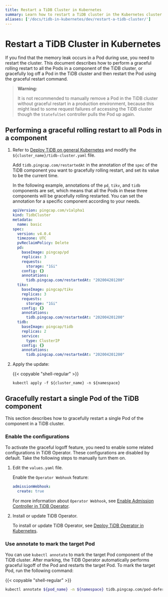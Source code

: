 ```yaml
---
title: Restart a TiDB Cluster in Kubernetes
summary: Learn how to restart a TiDB cluster in the Kubernetes cluster.
aliases: ['/docs/tidb-in-kubernetes/dev/restart-a-tidb-cluster/']
---
```


# Restart a TiDB Cluster in Kubernetes

If you find that the memory leak occurs in a Pod during use, you need to restart the cluster. This document describes how to perform a graceful rolling restart to all the Pods in a component of the TiDB cluster, or gracefully log off a Pod in the TiDB cluster and then restart the Pod using the graceful restart command.

> **Warning:**
>
> It is not recommended to manually remove a Pod in the TiDB cluster without graceful restart in a production environment, because this might lead to some request failures of accessing the TiDB cluster though the `StatefulSet` controller pulls the Pod up again.

## Performing a graceful rolling restart to all Pods in a component

1. Refer to [Deploy TiDB on general Kubernetes](deploy-on-general-kubernetes.md) and modify the `${cluster_name}/tidb-cluster.yaml` file.

    Add `tidb.pingcap.com/restartedAt` in the annotation of the `spec` of the TiDB component you want to gracefully rolling restart, and set its value to be the current time.

    In the following example, annotations of the `pd`, `tikv`, and `tidb` components are set, which means that all the Pods in these three components will be gracefully rolling restarted. You can set the annotation for a specific component according to your needs.

    ```yaml
    apiVersion: pingcap.com/v1alpha1
    kind: TidbCluster
    metadata:
      name: basic
    spec:
      version: v4.0.4
      timezone: UTC
      pvReclaimPolicy: Delete
      pd:
        baseImage: pingcap/pd
        replicas: 3
        requests:
          storage: "1Gi"
        config: {}
        annotations:
          tidb.pingcap.com/restartedAt: "202004201200"
      tikv:
        baseImage: pingcap/tikv
        replicas: 3
        requests:
          storage: "1Gi"
        config: {}
        annotations:
          tidb.pingcap.com/restartedAt: "202004201200"
      tidb:
        baseImage: pingcap/tidb
        replicas: 2
        service:
          type: ClusterIP
        config: {}
        annotations:
          tidb.pingcap.com/restartedAt: "202004201200"
    ```

2. Apply the update:

    {{< copyable "shell-regular" >}}

    ``` shell
    kubectl apply -f ${cluster_name} -n ${namespace}
    ```

## Gracefully restart a single Pod of the TiDB component

This section describes how to gracefully restart a single Pod of the component in a TiDB cluster.

### Enable the configurations

To activate the graceful logoff feature, you need to enable some related configurations in TiDB Operator. These configurations are disabled by default. Take the following steps to manually turn them on.

1. Edit the `values.yaml` file.

    Enable the `Operator Webhook` feature:

    ```yaml
    admissionWebhook:
      create: true
    ```

    For more information about `Operator Webhook`, see [Enable Admission Controller in TiDB Operator](enable-admission-webhook.md).

2. Install or update TiDB Operator.

    To install or update TiDB Operator, see [Deploy TiDB Operator in Kubernetes](deploy-tidb-operator.md).

### Use annotate to mark the target Pod

You can use `kubectl annotate` to mark the target Pod component of the TiDB cluster. After marking, the TiDB Operator automatically performs graceful logoff of the Pod and restarts the target Pod. To mark the target Pod, run the following command:

{{< copyable "shell-regular" >}}

```sh
kubectl annotate ${pod_name} -n ${namespace} tidb.pingcap.com/pod-defer-deleting=true
```
